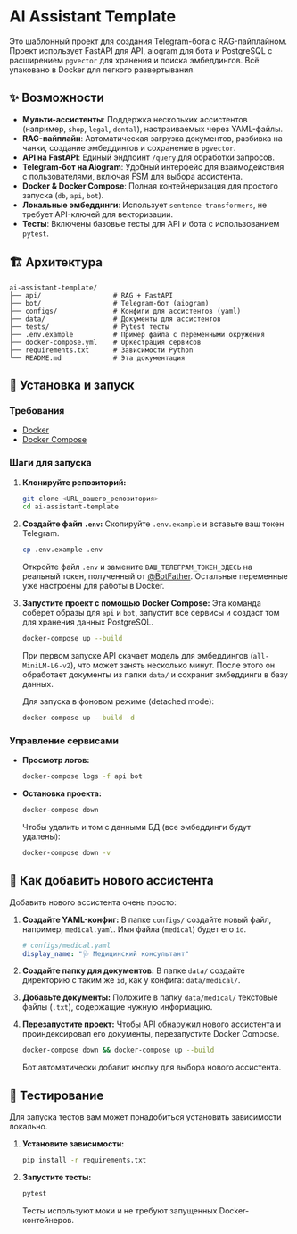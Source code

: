 # AI Assistant Template

Это шаблонный проект для создания Telegram-бота с RAG-пайплайном. Проект использует FastAPI для API, aiogram для бота и PostgreSQL с расширением `pgvector` для хранения и поиска эмбеддингов. Всё упаковано в Docker для легкого развертывания.

## ✨ Возможности

- **Мульти-ассистенты**: Поддержка нескольких ассистентов (например, `shop`, `legal`, `dental`), настраиваемых через YAML-файлы.
- **RAG-пайплайн**: Автоматическая загрузка документов, разбивка на чанки, создание эмбеддингов и сохранение в `pgvector`.
- **API на FastAPI**: Единый эндпоинт `/query` для обработки запросов.
- **Telegram-бот на Aiogram**: Удобный интерфейс для взаимодействия с пользователями, включая FSM для выбора ассистента.
- **Docker & Docker Compose**: Полная контейнеризация для простого запуска (`db`, `api`, `bot`).
- **Локальные эмбеддинги**: Использует `sentence-transformers`, не требует API-ключей для векторизации.
- **Тесты**: Включены базовые тесты для API и бота с использованием `pytest`.

## 🏗️ Архитектура

```
ai-assistant-template/
├── api/                  # RAG + FastAPI
├── bot/                  # Telegram-бот (aiogram)
├── configs/              # Конфиги для ассистентов (yaml)
├── data/                 # Документы для ассистентов
├── tests/                # Pytest тесты
├── .env.example          # Пример файла с переменными окружения
├── docker-compose.yml    # Оркестрация сервисов
├── requirements.txt      # Зависимости Python
└── README.md             # Эта документация
```

## 🚀 Установка и запуск

### Требования
- [Docker](https://www.docker.com/get-started)
- [Docker Compose](https://docs.docker.com/compose/install/)

### Шаги для запуска

1.  **Клонируйте репозиторий:**
    ```bash
    git clone <URL_вашего_репозитория>
    cd ai-assistant-template
    ```

2.  **Создайте файл `.env`:**
    Скопируйте `.env.example` и вставьте ваш токен Telegram.
    ```bash
    cp .env.example .env
    ```
    Откройте файл `.env` и замените `ВАШ_ТЕЛЕГРАМ_ТОКЕН_ЗДЕСЬ` на реальный токен, полученный от [@BotFather](https://t.me/BotFather). Остальные переменные уже настроены для работы в Docker.

3.  **Запустите проект с помощью Docker Compose:**
    Эта команда соберет образы для `api` и `bot`, запустит все сервисы и создаст том для хранения данных PostgreSQL.
    ```bash
    docker-compose up --build
    ```
    При первом запуске API скачает модель для эмбеддингов (`all-MiniLM-L6-v2`), что может занять несколько минут. После этого он обработает документы из папки `data/` и сохранит эмбеддинги в базу данных.

    Для запуска в фоновом режиме (detached mode):
    ```bash
    docker-compose up --build -d
    ```

### Управление сервисами

- **Просмотр логов:**
  ```bash
  docker-compose logs -f api bot
  ```

- **Остановка проекта:**
  ```bash
  docker-compose down
  ```
  Чтобы удалить и том с данными БД (все эмбеддинги будут удалены):
  ```bash
  docker-compose down -v
  ```

## 🧩 Как добавить нового ассистента

Добавить нового ассистента очень просто:

1.  **Создайте YAML-конфиг:**
    В папке `configs/` создайте новый файл, например, `medical.yaml`. Имя файла (`medical`) будет его `id`.
    ```yaml
    # configs/medical.yaml
    display_name: "🩺 Медицинский консультант"
    ```

2.  **Создайте папку для документов:**
    В папке `data/` создайте директорию с таким же `id`, как у конфига: `data/medical/`.

3.  **Добавьте документы:**
    Положите в папку `data/medical/` текстовые файлы (`.txt`), содержащие нужную информацию.

4.  **Перезапустите проект:**
    Чтобы API обнаружил нового ассистента и проиндексировал его документы, перезапустите Docker Compose.
    ```bash
    docker-compose down && docker-compose up --build
    ```
    Бот автоматически добавит кнопку для выбора нового ассистента.

## 🧪 Тестирование

Для запуска тестов вам может понадобиться установить зависимости локально.

1.  **Установите зависимости:**
    ```bash
    pip install -r requirements.txt
    ```

2.  **Запустите тесты:**
    ```bash
    pytest
    ```
    Тесты используют моки и не требуют запущенных Docker-контейнеров.
